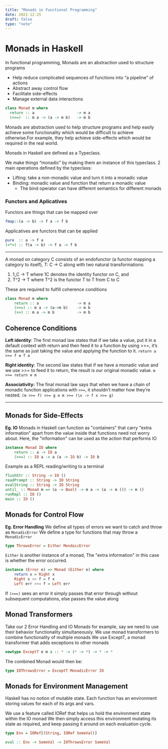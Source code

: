 ```yaml
---
title: "Monads in Functional Programming"
date: 2021-12-25
draft: false
type: "note"
---
```


# Monads in Haskell

In functional programming, Monads are an abstraction used to structure programs

- Help reduce complicated sequences of functions into “a pipeline” of actions
- Abstract away control flow
- Facilitate side-effects
- Manage external data interactions

```haskell
class Monad m where
  return :: a					-> m a
  (>>=)  :: m a -> (a -> m b) 	-> m b
```

Monads are abstraction used to help structure programs and help easily achieve some functionality which would be difficult to achieve otherwise.For example, they help achieve side-effects which would be required in the real world.

Monads in Haskell are defined as a Typeclass.

We make things “monadic” by making them an instance of this typeclass.
2 main operations defined by the typeclass:

- Lifting: take a non-monadic value and turn it into a monadic value
- Binding: monadic value and function that return a monadic value
  - The bind operator can have different semantics for different monads

### Functors and Aplicatives

Functors are things that can be mapped over

```haskell
fmap::(a -> b) -> f a -> f b
```

Applicatives are functors that can be applied

```haskell
pure  :: a -> f a
(<*>) :: f(a -> b) -> f a -> f b
```

---

A monad on category C consists of an endofunctor (a functor mapping a category to itself), T: C -> C along with two natural transformations:

1. 1_C -> T where 1C denotes the identity functor on C, and
2. T^2 -> T where T^2 is the functor T to T from C to C

These are required to fulfill coherence conditions

```haskell
class Monad m where
	return :: a					-> m a
	(>>=) :: m a -> (a->m b)	-> m b
	(>>) :: m a -> m b			-> m b
```

## Coherence Conditions

**Left identity**: The first monad law states that if we take a value, put it in a default context with return and then feed it to a function by using >>=, it’s the same as just taking the value and applying the function to it.
`return a >>= f ≡ f a`

**Right identity**: The second law states that if we have a monadic value and we use >>= to feed it to return, the result is our original monadic value.
`m >>= return ≡ m`

**Associativity:** The final monad law says that when we have a chain of monadic function applications with `>>=`, it shouldn’t matter how they’re nested.
`(m >>= f) >>= g ≡ m >>= (\x -> f x >>= g)`

---

## Monads for Side-Effects

**Eg. IO**
Monads in Haskell can function as "containers" that carry "extra information" apart from the value inside that functions need not worry about.
Here, the "information" can be used as the action that performs IO

```haskell
instance Monad IO where
	return :: a -> IO a
	(>>=) :: IO a -> a (a -> IO b) -> IO b
```

Example as a REPL reading/writing to a terminal

```haskell
flushStr :: String -> IO ()
readPrompt :: String -> IO String
evalString :: String -> IO String
until_ :: Monad m => (a -> Bool) -> m a -> (a -> m ()) -> m ()
runRepl :: IO ()
main :: IO ()
```

## Monads for Control Flow

**Eg. Error Handling**
We define all types of errors we want to catch and throw as `MonadicError`
We define a type for functions that may throw a `MonadicError`

```haskell
type ThrowsError = Either MondaicError
```

`Either` is another instance of a monad, The "extra information" in this case is whether the error occurred.

```haskell
instance (Error e) => Monad (Either e) where
	return x = Right x
	Right x >> f = f x
	Left err >>= f = Left err
```

If `(>==)` sees an error it simply passes that error through without subsequent computations, else passes the value along

## Monad Transformers

Take our 2 Error Handling and IO Monads for example, say we need to use their behavior functionality simultaneously.
We use monad transformers to combine functionality of multiple monads
We use ExceptT, a monad transformer that adds exceptions to other monads

```haskell
newtype ExceptT e m a :: * -> (* -> *) -> * -> *
```

The combined Monad would then be:

```haskell
type IOThrowsError = ExceptT MonadicError IO
```

## Monads for Environment Management

Haskell has no notion of mutable state. Each function has an environment storing values for each of its args and vars.

We use a feature called IORef that helps us hold the environment state within the IO monad
We then simply access this environment mutating its state as required, and keep passing it around on each evaluation cycle.

```haskell
type Env = IORef[(String, IORef SomeVal)]

eval :: Env -> SomeVal -> IOThrowsError SomeVal
```
